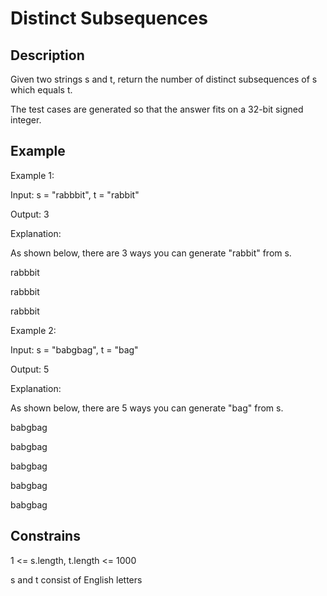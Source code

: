 # Distinct Subsequences

## Description

Given two strings s and t, return the number of distinct subsequences of s which equals t.

The test cases are generated so that the answer fits on a 32-bit signed integer.

## Example 

Example 1:

Input: s = "rabbbit", t = "rabbit"

Output: 3

Explanation:

As shown below, there are 3 ways you can generate "rabbit" from s.

rabbbit

rabbbit

rabbbit

Example 2:

Input: s = "babgbag", t = "bag"

Output: 5

Explanation:

As shown below, there are 5 ways you can generate "bag" from s.

babgbag

babgbag

babgbag

babgbag

babgbag

## Constrains

1 <= s.length, t.length <= 1000

s and t consist of English letters
